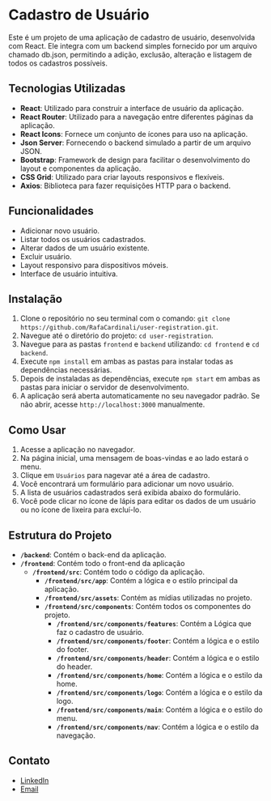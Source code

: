 # Cadastro de Usuário

Este é um projeto de uma aplicação de cadastro de usuário, desenvolvida com React. Ele integra com um backend simples fornecido por um arquivo chamado db.json, permitindo a adição, exclusão, alteração e listagem de todos os cadastros possíveis.

## Tecnologias Utilizadas

- **React**: Utilizado para construir a interface de usuário da aplicação.
- **React Router**: Utilizado para a navegação entre diferentes páginas da aplicação.
- **React Icons**: Fornece um conjunto de ícones para uso na aplicação.
- **Json Server**: Fornecendo o backend simulado a partir de um arquivo JSON.
- **Bootstrap**: Framework de design para facilitar o desenvolvimento do layout e componentes da aplicação.
- **CSS Grid**: Utilizado para criar layouts responsivos e flexíveis.
- **Axios**: Biblioteca para fazer requisições HTTP para o backend.

## Funcionalidades

- Adicionar novo usuário.
- Listar todos os usuários cadastrados.
- Alterar dados de um usuário existente.
- Excluir usuário.
- Layout responsivo para dispositivos móveis.
- Interface de usuário intuitiva.

## Instalação

1. Clone o repositório no seu terminal com o comando: `git clone https://github.com/RafaCardinali/user-registration.git`.
2. Navegue até o diretório do projeto: `cd user-registration`.
3. Navegue para as pastas `frontend` e `backend` utilizando: `cd frontend` e `cd backend`.
3. Execute `npm install` em ambas as pastas para instalar todas as dependências necessárias.
4. Depois de instaladas as dependências, execute `npm start` em ambas as pastas para iniciar o servidor de desenvolvimento.
5. A aplicação será aberta automaticamente no seu navegador padrão. Se não abrir, acesse `http://localhost:3000` manualmente.

## Como Usar

1. Acesse a aplicação no navegador.
2. Na página inicial, uma mensagem de boas-vindas e ao lado estará o menu.
3. Clique em `Usuários` para nagevar até a área de cadastro.
4. Você encontrará um formulário para adicionar um novo usuário.
5. A lista de usuários cadastrados será exibida abaixo do formulário.
6. Você pode clicar no ícone de lápis para editar os dados de um usuário ou no ícone de lixeira para excluí-lo.

## Estrutura do Projeto

- **`/backend`**: Contém o back-end da aplicação.
- **`/frontend`**: Contém todo o front-end da aplicação
    - **`/frontend/src`**: Contém todo o código da aplicação.
        - **`/frontend/src/app`**: Contém a lógica e o estilo principal da aplicação.
        - **`/frontend/src/assets`**: Contém as mídias utilizadas no projeto.
        - **`/frontend/src/components`**: Contém todos os componentes do projeto.
            - **`/frontend/src/components/features`**: Contém a Lógica que faz o cadastro de usuário.
           - **`/frontend/src/components/footer`**: Contém a lógica e o estilo do footer.
           - **`/frontend/src/components/header`**: Contém a lógica e o estilo do header.
           - **`/frontend/src/components/home`**: Contém a lógica e o estilo da home.
           - **`/frontend/src/components/logo`**: Contém a lógica e o estilo da logo.
           - **`/frontend/src/components/main`**: Contém a lógica e o estilo do menu.
           - **`/frontend/src/components/nav`**: Contém a lógica e o estilo da navegação.
           
## Contato

- [LinkedIn](https://www.linkedin.com/in/rafael-cardinali-213899296/)
- [Email](mailto:rflcardinali@gmail.com)